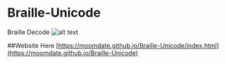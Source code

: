 # Braille-Unicode
Braille Decode
![alt text]( "Example")


##Website Here [https://moomdate.github.io/Braille-Unicode/index.html](https://moomdate.github.io/Braille-Unicode)
